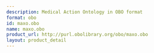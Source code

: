 ```yaml
---
description: Medical Action Ontology in OBO format
format: obo
id: maxo.obo
name: maxo.obo
product_url: http://purl.obolibrary.org/obo/maxo.obo
layout: product_detail
---
```

